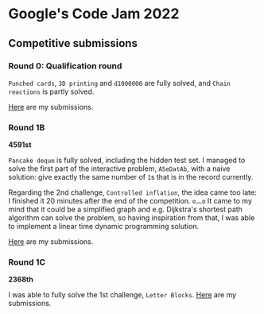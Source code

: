 # Google's Code Jam 2022

## Competitive submissions

### Round 0: Qualification round

`Punched cards`, `3D printing` and `d1000000` are fully solved, and `Chain reactions` is partly solved.

[Here](https://codingcompetitions.withgoogle.com/codejam/submissions/0000000000876ff1/00000000005bdbd4) are my submissions.

### Round 1B

**4591st**

`Pancake deque` is fully solved, including the hidden test set.
I managed to solve the first part of the interactive problem, `ASeDatAb`, with a naive solution: give exactly the same number of `1`s that is in the record currently.

Regarding the 2nd challenge, `Controlled inflation`, the idea came too late: I finished it 20 minutes after the end of the competition. `ʘ︵ʘ`
It came to my mind that it could be a simplified graph and e.g. Dijkstra's shortest path algorithm can solve the problem, so having inspiration from that, I was able to implement a linear time dynamic programming solution.

[Here](https://codingcompetitions.withgoogle.com/codejam/submissions/000000000087711b/00000000005bdbd4) are my submissions.

### Round 1C

**2368th**

I was able to fully solve the 1st challenge, `Letter Blocks`. [Here](https://codingcompetitions.withgoogle.com/codejam/submissions/0000000000877b42/00000000005bdbd4) are my submissions.
